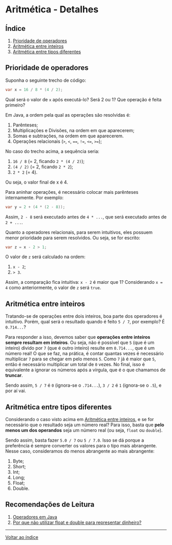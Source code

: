 Aritmética - Detalhes
=====================

Índice
------

1. [Prioridade de operadores](#prioridade-de-operadores)
2. [Aritmética entre inteiros](#aritmética-entre-inteiros)
3. [Aritmética entre tipos diferentes](#aritmética-entre-tipos-diferentes)

Prioridade de operadores
------------------------

Suponha o seguinte trecho de código:

```java
var x = 16 / 8 * (4 / 2);
```

Qual será o valor de `x` após executá-lo? Será 2 ou 1? Que operação é feita
primeiro?

Em Java, a ordem pela qual as operações são resolvidas é:

1. Parênteses;
2. Multiplicações e Divisões, na ordem em que aparecerem;
3. Somas e subtrações, na ordem em que aparecerem.
4. Operações relacionais (`>`, `<`, `==`, `!=`, `<=`, `>=`);

No caso do trecho acima, a sequência seria:

1. `16 / 8` (= 2, ficando `2 * (4 / 2)`);
2. `(4 / 2)` (= 2, ficando `2 * 2`);
3. `2 * 2` (= 4).

Ou seja, o valor final de x é 4.

Para aninhar operações, é necessário colocar mais parênteses internamente. Por
exemplo:

```java
var y = 2 + (4 * (2 - 8));
```

Assim, `2 - 8` será executado antes de `4 * ...`, que será executado antes de
`2 + ...`.

Quanto a operadores relacionais, para serem intuitivos, eles possuem menor
prioridade para serem resolvidos. Ou seja, se for escrito:

```java
var z = x - 2 > 1;
```

O valor de `z` será calculado na ordem:

1. `x - 2`;
2. `> 3`.

Assim, a comparação fica intuitiva: `x - 2` é maior que 1? Considerando `x = 4`
como anteriormente, o valor de `z` será `true`.

Aritmética entre inteiros
-------------------------

Tratando-se de operações entre dois inteiros, boa parte dos operadores é
intuitivo. Porém, qual será o resultado quando é feito `5 / 7`, por exemplo? É
`0.714...`?

Para responder a isso, devemos saber que **operações entre inteiros sempre
resultam em inteiros**. Ou seja, não é possível que `5` (que é um inteiro)
divido por `7` (que é outro inteiro) resulte em `0.714...`, que é um número
real! O que se faz, na prática, é contar quantas vezes é necessário multiplicar
`7` para se chegar em pelo menos `5`. Como `7` já é maior que `5`, então é
necessário multiplicar um total de `0` vezes. No final, isso é equivalente a
ignorar os números após a vírgula, que é o que chamamos de **truncar**.

Sendo assim, `5 / 7` é `0` (ignora-se o `.714...`), `3 / 2` é `1` (ignora-se o
`.5`), e por aí vai.


Aritmética entre tipos diferentes
---------------------------------

Considerando o caso visto acima em
[Aritmética entre inteiros](#aritmética-entre-inteiros), e se for necessário
que o resultado seja um número real? Para isso, basta que **pelo menos um dos
operandos** seja um número real (ou seja, `float` ou `double`).

Sendo assim, basta fazer `5.0 / 7` ou `5 / 7.0`. Isso se dá porque a
preferência é sempre converter os valores para o tipo mais abrangente. Nesse
caso, consideramos do menos abrangente ao mais abrangente:

1. Byte;
2. Short;
3. Int;
4. Long;
5. Float;
6. Double.

Recomendações de Leitura
------------------------

1. [Operadores em Java](/langs/java/operators.md)
2. [Por que não utilizar float e double para representar dinheiro?](https://stackoverflow.com/a/3730040/3326309)

--------------------------------------------------------------------------------

[Voltar ao índice](/langs/java/readme.md)
